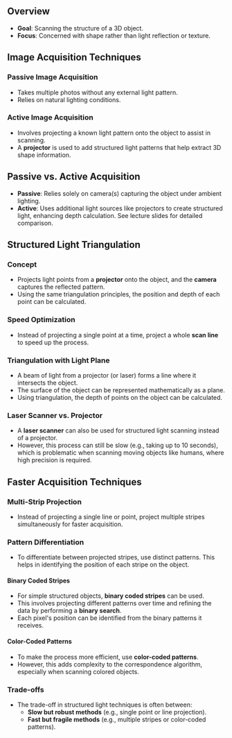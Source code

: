 

## Overview
- **Goal**: Scanning the structure of a 3D object.
- **Focus**: Concerned with shape rather than light reflection or texture.
  
## Image Acquisition Techniques
### Passive Image Acquisition
- Takes multiple photos without any external light pattern.
- Relies on natural lighting conditions.

### Active Image Acquisition
- Involves projecting a known light pattern onto the object to assist in scanning.
- A **projector** is used to add structured light patterns that help extract 3D shape information.

## Passive vs. Active Acquisition
- **Passive**: Relies solely on camera(s) capturing the object under ambient lighting.
- **Active**: Uses additional light sources like projectors to create structured light, enhancing depth calculation. See lecture slides for detailed comparison.

## Structured Light Triangulation

### Concept
- Projects light points from a **projector** onto the object, and the **camera** captures the reflected pattern.
- Using the same triangulation principles, the position and depth of each point can be calculated.

### Speed Optimization
- Instead of projecting a single point at a time, project a whole **scan line** to speed up the process.

### Triangulation with Light Plane
- A beam of light from a projector (or laser) forms a line where it intersects the object.
- The surface of the object can be represented mathematically as a plane.
- Using triangulation, the depth of points on the object can be calculated.
  
### Laser Scanner vs. Projector
- A **laser scanner** can also be used for structured light scanning instead of a projector.
- However, this process can still be slow (e.g., taking up to 10 seconds), which is problematic when scanning moving objects like humans, where high precision is required.

## Faster Acquisition Techniques

### Multi-Strip Projection
- Instead of projecting a single line or point, project multiple stripes simultaneously for faster acquisition.

### Pattern Differentiation
- To differentiate between projected stripes, use distinct patterns. This helps in identifying the position of each stripe on the object.

#### Binary Coded Stripes
- For simple structured objects, **binary coded stripes** can be used.
- This involves projecting different patterns over time and refining the data by performing a **binary search**.
- Each pixel's position can be identified from the binary patterns it receives.

#### Color-Coded Patterns
- To make the process more efficient, use **color-coded patterns**.
- However, this adds complexity to the correspondence algorithm, especially when scanning colored objects.

### Trade-offs
- The trade-off in structured light techniques is often between:
  - **Slow but robust methods** (e.g., single point or line projection).
  - **Fast but fragile methods** (e.g., multiple stripes or color-coded patterns).
